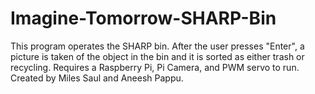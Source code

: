 # Imagine-Tomorrow-SHARP-Bin
This program operates the SHARP bin. After the user presses "Enter", a picture is taken of the object in the bin and it is sorted as either trash or recycling. Requires a Raspberry Pi, Pi Camera, and PWM servo to run. Created by Miles Saul and Aneesh Pappu.
